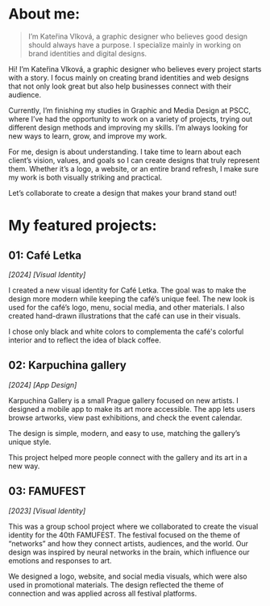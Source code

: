 # About me:
> I’m Kateřina Vlková, a graphic designer who believes good design should always have a purpose. I specialize mainly in working on brand identities and digital designs.

Hi! I’m Kateřina Vlková, a graphic designer who believes every project starts with a story. I focus mainly on creating brand identities and web designs that not only look great but also help businesses connect with their audience.

Currently, I’m finishing my studies in Graphic and Media Design at PSCC, where I’ve had the opportunity to work on a variety of projects, trying out different design methods and improving my skills. I’m always looking for new ways to learn, grow, and improve my work.

For me, design is about understanding. I take time to learn about each client’s vision, values, and goals so I can create designs that truly represent them. Whether it’s a logo, a website, or an entire brand refresh, I make sure my work is both visually striking and practical.

Let’s collaborate to create a design that makes your brand stand out!


# My featured projects:
## 01: Café Letka 
*[2024] [Visual Identity]*

I created a new visual identity for Café Letka. The goal was to make the design more modern while keeping the café’s unique feel. The new look is used for the café’s logo, menu, social media, and other materials.  I also created hand-drawn illustrations that the café can use in their visuals.

I chose only black and white colors to complementa the café's colorful interior and to reflect the idea of black coffee.

## 02: Karpuchina gallery 
*[2024] [App Design]*

Karpuchina Gallery is a small Prague gallery focused on new artists. I designed a mobile app to make its art more accessible. The app lets users browse artworks, view past exhibitions, and check the event calendar.

The design is simple, modern, and easy to use, matching the gallery’s unique style.

This project helped more people connect with the gallery and its art in a new way.

## 03: FAMUFEST
*[2023] [Visual Identity]*

This was a group school project where we collaborated to create the visual identity for the 40th FAMUFEST. The festival focused on the theme of “networks” and how they connect artists, audiences, and the world. Our design was inspired by neural networks in the brain, which influence our emotions and responses to art.

We designed a logo, website, and social media visuals, which were also used in promotional materials. The design reflected the theme of connection and was applied across all festival platforms.
